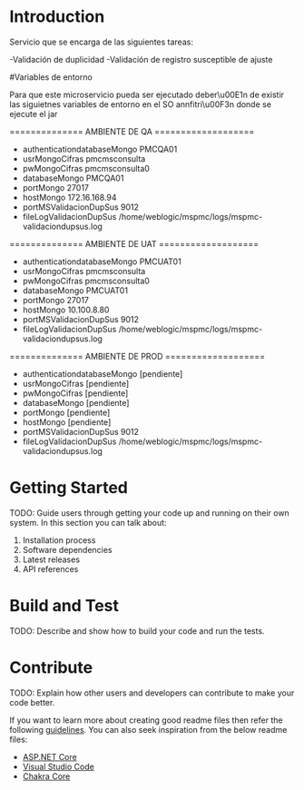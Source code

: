 # Introduction 
Servicio que se encarga de las siguientes tareas:

-Validación de duplicidad
-Validación de registro susceptible de ajuste

#Variables de entorno

Para que este microservicio pueda ser ejecutado deber\u00E1n de existir las siguietnes variables de entorno en el SO annfitri\u00F3n donde se ejecute el jar


============== AMBIENTE DE QA ===================

- authenticationdatabaseMongo PMCQA01
- usrMongoCifras pmcmsconsulta
- pwMongoCifras pmcmsconsulta0
- databaseMongo PMCQA01
- portMongo 27017
- hostMongo 172.16.168.94
- portMSValidacionDupSus 9012
- fileLogValidacionDupSus /home/weblogic/mspmc/logs/mspmc-validaciondupsus.log 

============== AMBIENTE DE UAT ===================

- authenticationdatabaseMongo PMCUAT01
- usrMongoCifras pmcmsconsulta
- pwMongoCifras pmcmsconsulta0
- databaseMongo PMCUAT01
- portMongo 27017
- hostMongo 10.100.8.80
- portMSValidacionDupSus 9012
- fileLogValidacionDupSus /home/weblogic/mspmc/logs/mspmc-validaciondupsus.log 

============== AMBIENTE DE PROD ===================

- authenticationdatabaseMongo [pendiente]
- usrMongoCifras [pendiente]
- pwMongoCifras [pendiente]
- databaseMongo [pendiente]
- portMongo [pendiente]
- hostMongo [pendiente]
- portMSValidacionDupSus 9012
- fileLogValidacionDupSus /home/weblogic/mspmc/logs/mspmc-validaciondupsus.log 

# Getting Started
TODO: Guide users through getting your code up and running on their own system. In this section you can talk about:
1.	Installation process
2.	Software dependencies
3.	Latest releases
4.	API references

# Build and Test
TODO: Describe and show how to build your code and run the tests. 

# Contribute
TODO: Explain how other users and developers can contribute to make your code better. 

If you want to learn more about creating good readme files then refer the following [guidelines](https://docs.microsoft.com/en-us/azure/devops/repos/git/create-a-readme?view=azure-devops). You can also seek inspiration from the below readme files:
- [ASP.NET Core](https://github.com/aspnet/Home)
- [Visual Studio Code](https://github.com/Microsoft/vscode)
- [Chakra Core](https://github.com/Microsoft/ChakraCore)